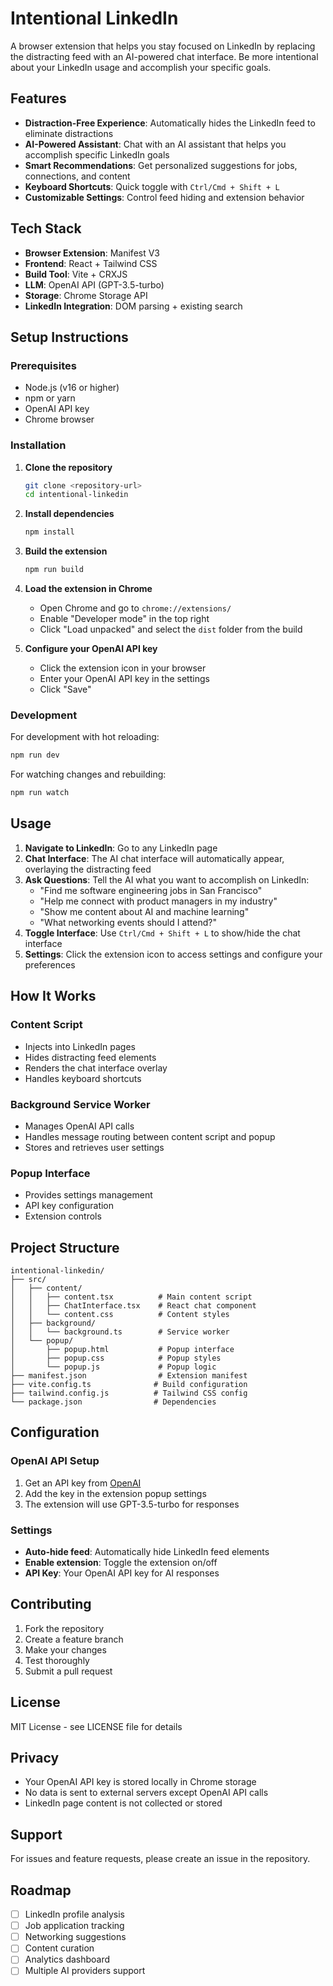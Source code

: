 # Intentional LinkedIn

A browser extension that helps you stay focused on LinkedIn by replacing the distracting feed with an AI-powered chat interface. Be more intentional about your LinkedIn usage and accomplish your specific goals.

## Features

- **Distraction-Free Experience**: Automatically hides the LinkedIn feed to eliminate distractions
- **AI-Powered Assistant**: Chat with an AI assistant that helps you accomplish specific LinkedIn goals
- **Smart Recommendations**: Get personalized suggestions for jobs, connections, and content
- **Keyboard Shortcuts**: Quick toggle with `Ctrl/Cmd + Shift + L`
- **Customizable Settings**: Control feed hiding and extension behavior

## Tech Stack

- **Browser Extension**: Manifest V3
- **Frontend**: React + Tailwind CSS
- **Build Tool**: Vite + CRXJS
- **LLM**: OpenAI API (GPT-3.5-turbo)
- **Storage**: Chrome Storage API
- **LinkedIn Integration**: DOM parsing + existing search

## Setup Instructions

### Prerequisites

- Node.js (v16 or higher)
- npm or yarn
- OpenAI API key
- Chrome browser

### Installation

1. **Clone the repository**
   ```bash
   git clone <repository-url>
   cd intentional-linkedin
   ```

2. **Install dependencies**
   ```bash
   npm install
   ```

3. **Build the extension**
   ```bash
   npm run build
   ```

4. **Load the extension in Chrome**
   - Open Chrome and go to `chrome://extensions/`
   - Enable "Developer mode" in the top right
   - Click "Load unpacked" and select the `dist` folder from the build

5. **Configure your OpenAI API key**
   - Click the extension icon in your browser
   - Enter your OpenAI API key in the settings
   - Click "Save"

### Development

For development with hot reloading:

```bash
npm run dev
```

For watching changes and rebuilding:

```bash
npm run watch
```

## Usage

1. **Navigate to LinkedIn**: Go to any LinkedIn page
2. **Chat Interface**: The AI chat interface will automatically appear, overlaying the distracting feed
3. **Ask Questions**: Tell the AI what you want to accomplish on LinkedIn:
   - "Find me software engineering jobs in San Francisco"
   - "Help me connect with product managers in my industry"
   - "Show me content about AI and machine learning"
   - "What networking events should I attend?"
4. **Toggle Interface**: Use `Ctrl/Cmd + Shift + L` to show/hide the chat interface
5. **Settings**: Click the extension icon to access settings and configure your preferences

## How It Works

### Content Script
- Injects into LinkedIn pages
- Hides distracting feed elements
- Renders the chat interface overlay
- Handles keyboard shortcuts

### Background Service Worker
- Manages OpenAI API calls
- Handles message routing between content script and popup
- Stores and retrieves user settings

### Popup Interface
- Provides settings management
- API key configuration
- Extension controls

## Project Structure

```
intentional-linkedin/
├── src/
│   ├── content/
│   │   ├── content.tsx          # Main content script
│   │   ├── ChatInterface.tsx    # React chat component
│   │   └── content.css          # Content styles
│   ├── background/
│   │   └── background.ts        # Service worker
│   └── popup/
│       ├── popup.html           # Popup interface
│       ├── popup.css            # Popup styles
│       └── popup.js             # Popup logic
├── manifest.json                # Extension manifest
├── vite.config.ts              # Build configuration
├── tailwind.config.js          # Tailwind CSS config
└── package.json                # Dependencies
```

## Configuration

### OpenAI API Setup

1. Get an API key from [OpenAI](https://platform.openai.com/api-keys)
2. Add the key in the extension popup settings
3. The extension will use GPT-3.5-turbo for responses

### Settings

- **Auto-hide feed**: Automatically hide LinkedIn feed elements
- **Enable extension**: Toggle the extension on/off
- **API Key**: Your OpenAI API key for AI responses

## Contributing

1. Fork the repository
2. Create a feature branch
3. Make your changes
4. Test thoroughly
5. Submit a pull request

## License

MIT License - see LICENSE file for details

## Privacy

- Your OpenAI API key is stored locally in Chrome storage
- No data is sent to external servers except OpenAI API calls
- LinkedIn page content is not collected or stored

## Support

For issues and feature requests, please create an issue in the repository.

## Roadmap

- [ ] LinkedIn profile analysis
- [ ] Job application tracking
- [ ] Networking suggestions
- [ ] Content curation
- [ ] Analytics dashboard
- [ ] Multiple AI providers support 
